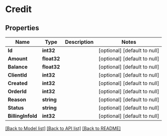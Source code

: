 # Credit

## Properties
Name | Type | Description | Notes
------------ | ------------- | ------------- | -------------
**Id** | **int32** |  | [optional] [default to null]
**Amount** | **float32** |  | [optional] [default to null]
**Balance** | **float32** |  | [optional] [default to null]
**ClientId** | **int32** |  | [optional] [default to null]
**Created** | **int32** |  | [optional] [default to null]
**OrderId** | **int32** |  | [optional] [default to null]
**Reason** | **string** |  | [optional] [default to null]
**Status** | **string** |  | [optional] [default to null]
**BillingInfoId** | **int32** |  | [optional] [default to null]

[[Back to Model list]](../README.md#documentation-for-models) [[Back to API list]](../README.md#documentation-for-api-endpoints) [[Back to README]](../README.md)



